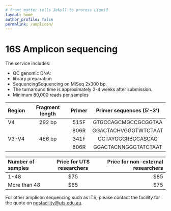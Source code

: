 ```yaml
---
# front matter tells Jekyll to process Liquid
layout: home
author_profile: false
permalink: /amplicon/
---
```

# 16S Amplicon sequencing

The service includes:
- QC genomic DNA:
- library preparation
- SequencingSequencing on MiSeq 2x300 bp.
- The turnaround time is approximately 3-4 weeks after submission.
- Minimum 80,000 reads per samples

| Region | Fragment length	| Primer |	Primer sequences (5’-3’) |
|:-------|:----------------:|:------:|:-------------------------:|
|   V4	 |  292 bp	        |  515F  | 	GTGCCAGCMGCCGCGGTAA      |
|        |                  |  806R	 |  GGACTACHVGGGTWTCTAAT     |
| V3-V4	 |  466 bp	        |  341F	 |  CCTAYGGGRBGCASCAG        |
|        |                  |  806R	 |  GGACTACNNGGGTATCTAAT     |

|Number of samples | Price for UTS researchers |	Price for non-external researchers |
|:-----------------|:-------------------------:|------------------------------------:|
|1-48              |	$75	                     |$85                                  |
|More than 48 	   |  $65	                     |$75                                  |

For other amplicon sequencing such as ITS, please contact the facility for the quote on ngsfacility@uts.edu.au.
